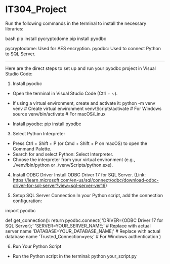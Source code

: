 # IT304_Project

Run the following commands in the terminal to install the necessary libraries:

bash
    pip install pycryptodome
    pip install pyodbc


pycryptodome: Used for AES encryption.
pyodbc: Used to connect Python to SQL Server.

- - - - - - - - - - - - - - - - - - - - - - - - - - - - - - - - - - - - - - - - - - -

Here are the direct steps to set up and run your pyodbc project in Visual Studio Code:

1. Install pyodbc
 - Open the terminal in Visual Studio Code (Ctrl + ~).
 - If using a virtual environment, create and activate it:
      python -m venv venv  # Create virtual environment
      venv\Scripts\activate  # For Windows
      source venv/bin/activate  # For macOS/Linux
   
 - Install pyodbc:
      pip install pyodbc

3. Select Python Interpreter
 -  Press Ctrl + Shift + P (or Cmd + Shift + P on macOS) to open the Command Palette.
 -  Search for and select Python: Select Interpreter.
 -  Choose the interpreter from your virtual environment (e.g., ./venv/bin/python or ./venv/Scripts/python.exe).

4. Install ODBC Driver
  Install ODBC Driver 17 for SQL Server.
 (Link: https://learn.microsoft.com/en-us/sql/connect/odbc/download-odbc-driver-for-sql-server?view=sql-server-ver16)

5. Setup SQL Server Connection
In your Python script, add the connection configuration:

import pyodbc

def get_connection():
return pyodbc.connect(
 'DRIVER={ODBC Driver 17 for SQL Server};'
 'SERVER=YOUR_SERVER_NAME;'  # Replace with actual server name
 'DATABASE=YOUR_DATABASE_NAME;'  # Replace with actual database name
 'Trusted_Connection=yes;'  # For Windows authentication
  )
      
6. Run Your Python Script
  - Run the Python script in the terminal:
        python your_script.py
  

